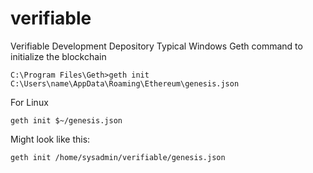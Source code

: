 # verifiable
Verifiable Development Depository
Typical Windows Geth command to initialize the blockchain
```
C:\Program Files\Geth>geth init C:\Users\name\AppData\Roaming\Ethereum\genesis.json
```
For Linux
```
geth init $~/genesis.json
```
Might look like this:
```
geth init /home/sysadmin/verifiable/genesis.json
